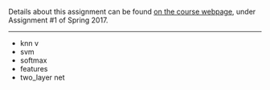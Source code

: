 Details about this assignment can be found [on the course webpage](http://cs231n.github.io/), under Assignment #1 of Spring 2017.

--------------------------------------------------

- knn v
- svm
- softmax
- features
- two_layer net
